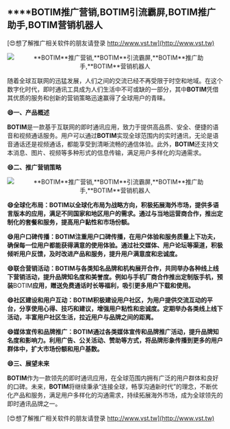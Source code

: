 ## ****BOTIM**推广营销,**BOTIM**引流霸屏,**BOTIM**推广助手,**BOTIM**营销机器人**

[😍想了解推广相关软件的朋友请登录 http://www.vst.tw](http://www.vst.tw)

 <center><img src="https://vst.tw/MP4/tuiguang/png/8.png" alt="**BOTIM**推广营销,**BOTIM**引流霸屏,**BOTIM**推广助手,**BOTIM**营销机器人"></center>

随着全球互联网的迅猛发展，人们之间的交流已经不再受限于时空和地域。在这个数字化时代，即时通讯工具成为人们生活中不可或缺的一部分，其中**BOTIM**凭借其优质的服务和创新的营销策略迅速赢得了全球用户的青睐。

**😄一、产品概述**

**BOTIM**是一款基于互联网的即时通讯应用，致力于提供高品质、安全、便捷的语音和视频通话服务。用户可以通过**BOTIM**实现全球范围内的实时通讯，无论是语音通话还是视频通话，都能享受到清晰流畅的通信体验。此外，**BOTIM**还支持文本消息、图片、视频等多种形式的信息传输，满足用户多样化的沟通需求。

**😄二、推广营销策略**

 <center><img src="https://vst.tw/MP4/tuiguang/png/7.png" alt="**BOTIM**推广营销,**BOTIM**引流霸屏,**BOTIM**推广助手,**BOTIM**营销机器人"></center>

**😄全球化布局：**BOTIM**以全球化布局为战略方向，积极拓展海外市场，提供多语言版本的应用，满足不同国家和地区用户的需求。通过与当地运营商合作，推出定制化的套餐和服务，提高用户黏性和市场份额。**

**😄用户口碑传播：**BOTIM**注重用户口碑传播，在用户体验和服务质量上下功夫，确保每一位用户都能获得满意的使用体验。通过社交媒体、用户论坛等渠道，积极倾听用户反馈，及时改进产品和服务，提升用户满意度和忠诚度。**

**😄联合营销活动：**BOTIM**与各类知名品牌和机构展开合作，共同举办各种线上线下营销活动，提升品牌知名度和美誉度。例如与手机厂商合作推出定制版手机，预装**BOTIM**应用，赠送免费通话时长等福利，吸引更多用户下载和使用。**

**😄社区建设和用户互动：**BOTIM**积极建设用户社区，为用户提供交流互动的平台，分享使用心得、技巧和建议，增强用户粘性和忠诚度。定期举办各类线上线下活动，丰富用户社区生活，拉近用户与品牌之间的距离。**

**😄媒体宣传和品牌推广：**BOTIM**通过各类媒体宣传和品牌推广活动，提升品牌知名度和影响力。利用广告、公关活动、赞助等方式，将品牌形象传播到更多的用户群体中，扩大市场份额和用户基数。**

**😄三、展望未来**

**BOTIM**作为一款领先的即时通讯应用，在全球范围内拥有广泛的用户群体和良好的口碑。未来，**BOTIM**将继续秉承“连接全球，畅享沟通新时代”的理念，不断优化产品和服务，满足用户多样化的沟通需求，持续拓展海外市场，成为全球领先的即时通讯品牌之一。

[😍想了解推广相关软件的朋友请登录 http://www.vst.tw](http://www.vst.tw)



